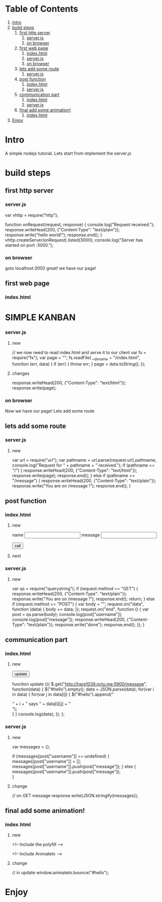 
# Table of Contents

1.  [Intro](#org92831b2)
2.  [build steps](#org3c20d6d)
    1.  [first http server](#org82b9842)
        1.  [server.js](#org13ce400)
        2.  [on browser](#orgd7ef52d)
    2.  [first web page](#org1bc9803)
        1.  [index.html](#orga361298)
        2.  [server.js](#org6ed8496)
        3.  [on browser](#org0af440f)
    3.  [lets add some route](#orgcaf6bc6)
        1.  [server.js](#org0c77ac5)
    4.  [post function](#org618242a)
        1.  [index.html](#org4050edb)
        2.  [server.js](#org914b25a)
    5.  [communication part](#orgd3d9cce)
        1.  [index.html](#orgd1b8086)
        2.  [server.js](#org62b4563)
    6.  [final add some animation!](#orge297c89)
        1.  [index.html](#orgd98c2a9)
3.  [Enjoy](#orge9febc8)


<a id="org92831b2"></a>

# Intro

A simple nodejs tutorial.
Lets start from implement the server.js


<a id="org3c20d6d"></a>

# build steps


<a id="org82b9842"></a>

## first http server


<a id="org13ce400"></a>

### server.js

var vhttp = require("http");

function onRequest(request, response) {
  console.log("Request received.");
  response.writeHead(200, {"Content-Type": "text/plain"});
  response.write("hello world!");
  response.end();
}
vhttp.createServer(onRequest).listed(3000);
console.log("Server has started on port :3000.");


<a id="orgd7ef52d"></a>

### on browser

goto localhost:3000
great! we have our page!


<a id="org1bc9803"></a>

## first web page


<a id="orga361298"></a>

### index.html

<HTML>
  <HEAD>
	<TITLE> hello javascript </TITLE>
  </HEAD>
  <BODY>
	<h1> SIMPLE KANBAN </h1>
  </BODY>
</HTML>


<a id="org6ed8496"></a>

### server.js

1.  new

    // we now need to read index.html and serve it to our client
    var fs = require("fs");
    var page = "";
    fs.readFile( \_<sub>dirname</sub> + "/index.html", function (err, data) {
      if (err) {
      	throw err; 
      }
      page = data.toString();
    });

2.  changes

    response.writeHead(200, {"Content-Type": "text/html"});
    response.write(page);


<a id="org0af440f"></a>

### on browser

Now we have our page!
Lets add some route


<a id="orgcaf6bc6"></a>

## lets add some route


<a id="org0c77ac5"></a>

### server.js

1.  new

    var url = require("url");
    var pathname = url.parse(request.url).pathname;
    console.log("Request for " + pathname + " received.");
    if (pathname == "/") {
      response.writeHead(200, {"Content-Type": "text/html"});
      response.write(page);
      response.end();
    } else if (pathname == "/message") {
      response.writeHead(200, {"Content-Type": "text/plain"});
      response.write("You are on /message !");
      response.end();
    }


<a id="org618242a"></a>

## post function


<a id="org4050edb"></a>

### index.html

1.  new

    <form id="msg" method="POST" action="#">
      <label> name </label><input type="text" id="username" name="username" />
      <label> message </label><input type="text" id="message" name="message" />
    </form>
    <button onClick="SubForm()"> call </button>
    <script>
      function SubForm (){
        alert(" you called me~~");
      }
    </script>

2.  next

    <script src="//cdnjs.cloudflare.com/ajax/libs/jquery/3.2.1/jquery.min.js"></script>
    <script>
      function SubForm (){
        $.ajax({
          url: "<http://hare1039.nctu.me:5900/message>",
          type: "post",
          data: $("#msg").serialize(),
          success: function(){
            console.log("worked");
          }
        });
      };
    </script>


<a id="org914b25a"></a>

### server.js

1.  new

    var qs = require("querystring");
    if (request.method == "GET") {
      response.writeHead(200, {"Content-Type": "text/plain"});
      response.write("You are on /message !");
      response.end();
      return;
    } else if (request.method == "POST") {
      var body = "";
      request.on("data", function (data) {
        body += data;
      });
      request.on("end", function () {
        var post = qs.parse(body);
        console.log(post["username"]);
        console.log(post["message"]);
        response.writeHead(200, {"Content-Type": "text/plain"});
        response.write("done");
        response.end();
      });
    }


<a id="orgd3d9cce"></a>

## communication part


<a id="orgd1b8086"></a>

### index.html

1.  new

    <button onClick="update()"> update </button>
    <div id="hello"> </div>
    
    function update (){
      $.get("<http://hare1039.nctu.me:5900/message>", function(data) {
        $("#hello").empty();
        data = JSON.parse(data);
        for(var i in data) {
            for(var j in data[i]) {
                $("#hello").append("<div>" + i + " says " + data[i][j] + "</div>");	  
            }
        }
        console.log(data);
      });
    };


<a id="org62b4563"></a>

### server.js

1.  new

    var messages = {};
    
    if (messages[post["username"]] == undefined) {
      messages[post["username"]] = [];
      messages[post["username"]].push(post["message"]);
    } else {
      messages[post["username"]].push(post["message"]);			
    }

2.  change

    // on GET message
    response.write(JSON.stringify(messages));


<a id="orge297c89"></a>

## final add some animation!


<a id="orgd98c2a9"></a>

### index.html

1.  new

    <!&#x2013; Include the polyfill &#x2013;>
    <script src="//cdnjs.cloudflare.com/ajax/libs/web-animations/2.3.1/web-animations.min.js"></script>
    
    <!&#x2013; Include Animatelo &#x2013;>
    <script src="//cdnjs.cloudflare.com/ajax/libs/animatelo/1.0.3/animatelo.min.js"></script>

2.  change

    // in update
    window.animatelo.bounce("#hello");


<a id="orge9febc8"></a>

# Enjoy

